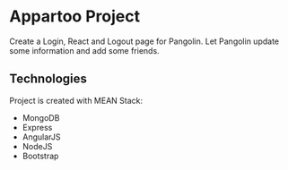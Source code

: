 # Appartoo Project
 Create a Login, React and Logout page for Pangolin.
 Let Pangolin update some information and add some friends.

## Technologies
Project is created with MEAN Stack:
* MongoDB
* Express
* AngularJS
* NodeJS
* Bootstrap 
 



